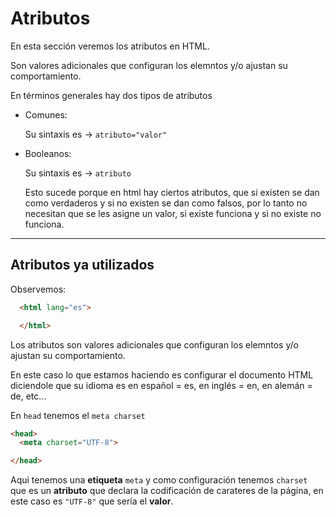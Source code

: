 # Atributos

En esta sección veremos los atributos en HTML.

Son valores adicionales que configuran los elemntos y/o ajustan su comportamiento.

En términos generales hay dos tipos de atributos

* Comunes:
  
  Su sintaxis es -> `atributo="valor"`

* Booleanos:

  Su sintaxis es -> `atributo`

  Esto sucede porque en html hay ciertos atributos, que si existen se dan como verdaderos y si no existen se dan como falsos, por lo tanto no necesitan que se les asigne un valor, si existe funciona y si no existe no funciona.
---

## Atributos ya utilizados

Observemos:
~~~html
  <html lang="es">

  </html>
~~~

Los atributos son valores adicionales que configuran los elemntos y/o ajustan su comportamiento.

En este caso lo que estamos haciendo es configurar el documento HTML diciendole que su idioma es en español = es, en inglés = en, en alemán = de, etc...

En `head` tenemos el `meta charset`

~~~html
<head>
  <meta charset="UTF-8">

</head>
~~~

Aqui tenemos una **etiqueta** `meta` y como configuración tenemos `charset` que es un **atributo** que declara la codificación de carateres de la página, en este caso es `"UTF-8"` que sería el **valor**.

